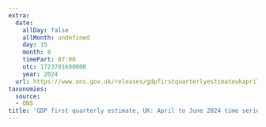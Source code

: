 ```yaml
---
extra:
  date:
    allDay: false
    allMonth: undefined
    day: 15
    month: 8
    timePart: 07:00
    utc: 1723701600000
    year: 2024
  url: https://www.ons.gov.uk/releases/gdpfirstquarterlyestimateukapriltojune2024timeseries
taxonomies:
  source:
  - ONS
title: 'GDP first quarterly estimate, UK: April to June 2024 time series'
---
```

